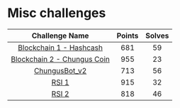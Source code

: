 # Misc challenges

|                            Challenge Name                           | Points | Solves |
|:-------------------------------------------------------------------:|:------:|:------:
| [Blockchain 1 - Hashcash](Blockchain%201%20-%20Hashcash/)           | 681    | 59     |
| [Blockchain 2 - Chungus Coin](Blockchain%202%20-%20Chungus%20Coin/) | 955    | 23     |
| [ChungusBot_v2](ChungusBot_v2/)                                     | 713    | 56     |
| [RSI 1](RSI%201/)                                                   | 915    | 32     |
| [RSI 2](RSI%202/)                                                   | 818    | 46     |

